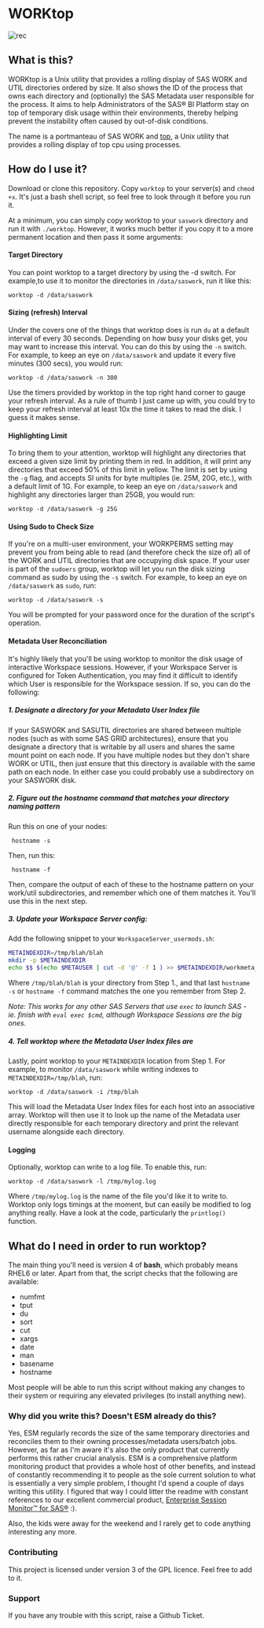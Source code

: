 # WORKtop

![rec](https://cloud.githubusercontent.com/assets/11962123/21123510/118e7232-c0d1-11e6-9a0f-65eb02fc51d2.gif)

## What is this?

WORKtop is a Unix utility that provides a rolling display of SAS WORK and UTIL directories ordered by size. It also shows the ID of the process that owns each directory and (optionally) the SAS Metadata user responsible for the process. It aims to help Administrators of the SAS® BI Platform stay on top of temporary disk usage within their environments, thereby helping prevent the instability often caused by out-of-disk conditions.

The name is a portmanteau of SAS WORK and [top](http://www.unixtop.org/), a Unix utility that provides a rolling display of top cpu using processes.

## How do I use it?

Download or clone this repository. Copy `worktop` to your server(s) and `chmod +x`. It's just a bash shell script, so feel free to look through it before you run it. 

At a minimum, you can simply copy worktop to your `saswork` directory and run it with `./worktop`. However, it works much better if you copy it to a more permanent location and then pass it some arguments:

#### Target Directory

You can point worktop to a target directory by using the -d switch. For example,to use it to monitor the directories in `/data/saswork`, run it like this:

```
worktop -d /data/saswork
```

#### Sizing (refresh) Interval

Under the covers one of the things that worktop does is run `du` at a default interval of every 30 seconds. Depending on how busy your disks get, you may want to increase this interval. You can do this by using the `-n` switch. For example, to keep an eye on `/data/saswork` and update it every five minutes (300 secs), you would run:

```
worktop -d /data/saswork -n 300
```

Use the timers provided by worktop in the top right hand corner to gauge your refresh interval. As a rule of thumb I just came up with, you could try to keep your refresh interval at least 10x the time it takes to read the disk. I guess it makes sense. 

#### Highlighting Limit

To bring them to your attention, worktop will highlight any directories that exceed a given size limit by printing them in red. In addition, it will print any directories that exceed 50% of this limit in yellow. The limit is set by using the `-g` flag, and accepts SI units for byte multiples (ie. 25M, 20G, etc.), with a default limit of 1G. For example, to keep an eye on `/data/saswork` and highlight any directories larger than 25GB, you would run:

```
worktop -d /data/saswork -g 25G
```

#### Using Sudo to Check Size

If you're on a multi-user environment, your WORKPERMS setting may prevent you from being able to read (and therefore check the size of) all of the WORK and UTIL directories that are occupying disk space. If your user is part of the `sudoers` group, worktop will let you run the disk sizing command as sudo by using the `-s` switch. For example, to keep an eye on `/data/saswork` as `sudo`, run:


```
worktop -d /data/saswork -s
```

You will be prompted for your password once for the duration of the script's operation.

#### Metadata User Reconciliation

It's highly likely that you'll be using worktop to monitor the disk usage of interactive Workspace sessions. However, if your Workspace Server is configured for Token Authentication, you may find it difficult to identify which User is responsible for the Workspace session. If so, you can do the following:

##### 1. Designate a directory for your Metadata User Index file

   If your SASWORK and SASUTIL directories are shared between multiple nodes (such as with some SAS GRID architectures), ensure that you designate a directory that is writable by all users and shares the same mount point on each node. If you have multiple nodes but they don't share WORK or UTIL, then just ensure that this directory is available with the same path on each node. In either case you could probably use a subdirectory on your SASWORK disk.

##### 2. Figure out the hostname command that matches your directory naming pattern

   Run this on one of your nodes:
   ```
    hostname -s
   ```

   Then, run this:
   ```
    hostname -f
   ```

   Then, compare the output of each of these to the hostname pattern on your work/util subdirectories, and remember which one of them matches it. You'll use this in the next step.

##### 3. Update your Workspace Server config:

Add the following snippet to your `WorkspaceServer_usermods.sh`:

```sh
METAINDEXDIR=/tmp/blah/blah
mkdir -p $METAINDEXDIR
echo $$ $(echo $METAUSER | cut -d '@' -f 1 ) >> $METAINDEXDIR/workmeta_$(hostname -s)      
```

Where `/tmp/blah/blah` is your directory from Step 1., and that last `hostname -s` or `hostname -f` command matches the one you remember from Step 2. 

*Note: This works for any other SAS Servers that use `exec` to launch SAS - ie. finish with `eval exec $cmd`, although Workspace Sessions are the big ones.*

##### 4. Tell worktop where the Metadata User Index files are

Lastly, point worktop to your `METAINDEXDIR` location from Step 1. For example, to monitor `/data/saswork` while writing indexes to `METAINDEXDIR=/tmp/blah`, run:

```
worktop -d /data/saswork -i /tmp/blah
```

This will load the Metadata User Index files for each host into an associative array. Worktop will then use it to look up the name of the Metadata user directly responsible for each temporary directory and print the relevant username alongside each directory. 

#### Logging

Optionally, worktop can write to a log file. To enable this, run:

```
worktop -d /data/saswork -l /tmp/mylog.log
```

Where `/tmp/mylog.log` is the name of the file you'd like it to write to. Worktop only logs timings at the moment, but can easily be modified to log anything really. Have a look at the code, particularly the `printlog()` function.

## What do I need in order to run worktop?

The main thing you'll need is version 4 of **bash**, which probably means RHEL6 or later. Apart from that, the script checks that the following are available:

- numfmt
- tput
- du
- sort
- cut
- xargs
- date
- man
- basename
- hostname

Most people will be able to run this script without making any changes to their system or requiring any elevated privileges (to install anything new).

### Why did you write this? Doesn't ESM already do this?

Yes, ESM regularly records the size of the same temporary directories and reconciles them to their owning processes/metadata users/batch jobs. However, as far as I'm aware it's also the only product that currently performs this rather crucial analysis. ESM is a comprehensive platform monitoring product that provides a whole host of other benefits, and instead of constantly recommending it to people as the sole current solution to what is essentially a very simple problem, I thought I'd spend a couple of days writing this utility. I figured that way I could litter the readme with constant references to our excellent commercial product, [Enterprise Session Monitor™ for SAS®](https://boemskats.com/esm) :).

Also, the kids were away for the weekend and I rarely get to code anything interesting any more.

### Contributing

This project is licensed under version 3 of the GPL licence. Feel free to add to it. 

### Support 

If you have any trouble with this script, raise a Github Ticket. 
